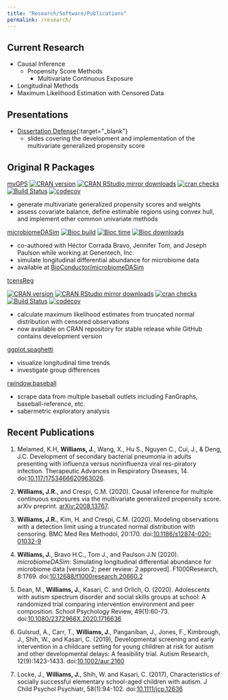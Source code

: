 ```yaml
---
title: "Research/Software/Publications"
permalink: /research/
---
```


## Current Research

- Causal Inference
  - Propensity Score Methods
    - Multivariate Continuous Exposure
- Longitudinal Methods
- Maximum Likelihood Estimation with Censored Data

## Presentations

- [Dissertation Defense](../presentations/propensity_project/Defense/defense_pres.html){:target="_blank"}
  - slides covering the development and implementation of the multivariate generalized propensity score

## Original R Packages

[mvGPS](https://github.com/williazo/mvGPS)
[![CRAN
version](http://www.r-pkg.org/badges/version/mvGPS)](https://cran.r-project.org/package=mvGPS)
[![CRAN RStudio mirror
downloads](http://cranlogs.r-pkg.org/badges/grand-total/mvGPS)](https://cran.r-project.org/package=mvGPS)
[![cran
checks](https://cranchecks.info/badges/worst/mvGPS)](https://cran.r-project.org/web/checks/check_results_mvGPS.html)
[![Build
Status](https://travis-ci.org/williazo/mvGPS.svg?branch=master)](https://travis-ci.org/williazo/mvGPS)
[![codecov](https://codecov.io/gh/williazo/mvGPS/branch/master/graph/badge.svg)](https://codecov.io/gh/williazo/mvGPS)

- generate multivariate generalized propensity scores and weights
- assess covariate balance, define estimable regions using convex hull, and implement other common univariate methods

[microbiomeDASim](https://github.com/williazo/microbiomeDASim)
[![Bioc build](http://bioconductor.org/shields/build/release/bioc/microbiomeDASim.svg)](http://bioconductor.org/checkResults/release/bioc-LATEST/microbiomeDASim/)
[![Bioc time](http://bioconductor.org/shields/years-in-bioc/microbiomeDASim.svg)](https://bioconductor.org/packages/microbiomeDASim)
[![Bioc downloads](http://bioconductor.org/shields/downloads/release/microbiomeDASim.svg)](http://bioconductor.org/packages/stats/bioc/microbiomeDASim/)

- co-authored with Héctor Corrada Bravo, Jennifer Tom, and Joseph Paulson while working at Genentech, Inc.
- simulate longitudinal differential abundance for microbiome data
- available at [BioConductor/microbiomeDASim](https://bioconductor.org/packages/microbiomeDASim)

[tcensReg](https://github.com/williazo/tcensReg)
<!-- badges: start -->
[![CRAN
version](http://www.r-pkg.org/badges/version/tcensReg)](http://www.r-pkg.org/pkg/tcensReg)
[![CRAN RStudio mirror
downloads](http://cranlogs.r-pkg.org/badges/grand-total/tcensReg)](http://www.r-pkg.org/pkg/tcensReg)
[![cran
checks](https://cranchecks.info/badges/worst/tcensReg)](https://cranchecks.info/pkgs/tcensReg)
[![Build
Status](https://travis-ci.org/williazo/tcensReg.svg?branch=master)](https://travis-ci.org/williazo/tcensReg)
[![codecov](https://codecov.io/gh/williazo/tcensReg/branch/master/graph/badge.svg)](https://codecov.io/gh/williazo/tcensReg)
<!-- badges: end -->

- calculate maximum likelihood estimates from truncated normal distribution with censored observations
- now available on CRAN repository for stable release while GitHub contains development version

[ggplot.spaghetti](https://github.com/williazo/ggplot.spaghetti)

- visualize longitudinal time trends
- investigate group differences

[rwindow.baseball](https://github.com/williazo/rwindow.baseball)

- scrape data from multiple baseball outlets including FanGraphs, baseball-reference, etc.
- sabermetric exploratory analysis

## Recent Publications

1. Melamed, K.H, **Williams, J.**, Wang, X., Hu S., Nguyen C., Cui, J., & Deng, J.C. Development of secondary bacterial pneumonia in adults presenting with influenza versus noninfluenza viral res-piratory infection. Therapeutic Advances in Respiratory Diseases, 14. doi:[10.117/1753466620963026](https://dx.doi.org/10.1177%2F1753466620963026).

1. **Williams, J.R.**, and Crespi, C.M. (2020). Causal inference for multiple continuous exposures via the multivariate generalized propensity score. arXiv preprint. [arXiv:2008.13767](https://arxiv.org/abs/2008.13767).

1. **Williams, J.R.**, Kim, H. and Crespi, C.M. (2020). Modeling observations with a detection limit using a truncated normal distribution with censoring. BMC Med Res Methodol, 20:170. doi:[10.1186/s12874-020-01032-9](https://doi.org/10.1186/s12874-020-01032-9)

1. **Williams, J.**, Bravo H.C., Tom J., and Paulson J.N (2020). _microbiomeDASim_: Simulating longitudinal differential abundance for microbiome data [version 2; peer review: 2 approved]. F1000Research, 8:1769. doi:[10.12688/f1000research.20660.2](http://doi.org/10.12688/f1000research.20660.2)

1. Dean, M., **Williams, J.**, Kasari, C. and Orlich, O. (2020). Adolescents with autism spectrum disorder and social skills groups at school: A randomized trial comparing intervention environment and peer composition. School Psychology Review, 49(1):60-73. doi:[10.1080/2372966X.2020.1716636](https://www.tandfonline.com/doi/full/10.1080/2372966X.2020.1716636)

1. Gulsrud, A., Carr, T., **Williams, J.**, Panganiban, J., Jones, F., Kimbrough, J., Shih, W., and Kasari, C. (2019), Developmental screening and early intervention in a childcare setting for young children at risk for autism and other developmental delays: A feasibility trial. Autism Research, 12(9):1423-1433. doi:[10.1002/aur.2160](https://doi.org/10.1002/aur.2160)

1. Locke, J., **Williams, J.**, Shih, W. and Kasari, C. (2017), Characteristics of socially successful elementary school-aged children with autism. J Child Psychol Psychiatr, 58(1):94-102. doi:[10.1111/jcp.12636](https://doi.org/10.1111/jcpp.12636)
